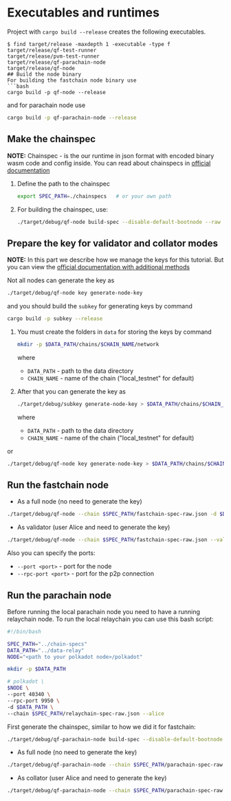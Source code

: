 # Executables and runtimes

Project with `cargo build --release` creates the following executables.

```console
$ find target/release -maxdepth 1 -executable -type f
target/release/qf-test-runner
target/release/pvm-test-runner
target/release/qf-parachain-node
target/release/qf-node
## Build the node binary
For building the fastchain node binary use
```bash
cargo build -p qf-node --release
```

and for parachain node use

```bash
cargo build -p qf-parachain-node --release
```

## Make the chainspec
**NOTE:** Chainspec - is the our runtime in json format with encoded binary wasm code and config inside. You can read about chainspecs in [official documentation](https://docs.polkadot.com/develop/parachains/deployment/generate-chain-specs)
1. Define the path to the chainspec

    ```bash
    export SPEC_PATH=./chainspecs   # or your own path
    ```

2. For building the chainspec, use:

    ```bash
    ./target/debug/qf-node build-spec --disable-default-bootnode --raw > $SPEC_PATH/fastchain-spec-raw.json
    ```

## Prepare the key for validator and collator modes

**NOTE:** In this part we describe how we manage the keys for this tutorial. But you can view the [official documentation with additional methods](https://docs.polkadot.com/infrastructure/running-a-validator/onboarding-and-offboarding/key-management/#generate-session-keys)

Not all nodes can generate the key as
```bash
./target/debug/qf-node key generate-node-key
```
and you should build the `subkey` for generating keys by command
```bash
cargo build -p subkey --release
```

1. You must create the folders in `data` for storing the keys by command

    ```bash
    mkdir -p $DATA_PATH/chains/$CHAIN_NAME/network
    ```
    where
    - `DATA_PATH` - path to the data directory
    - `CHAIN_NAME` - name of the chain ("local_testnet" for default)

2. After that you can generate the key as

    ```bash
    ./target/debug/subkey generate-node-key > $DATA_PATH/chains/$CHAIN_NAME/network/secret_ed25519
    ```
    where
    - `DATA_PATH` - path to the data directory
    - `CHAIN_NAME` - name of the chain ("local_testnet" for default)

or

```bash
./target/debug/qf-node key generate-node-key > $DATA_PATH/chains/$CHAIN_NAME/network/secret_ed25519
```

## Run the fastchain node
- As a full node (no need to generate the key)
```bash
./target/debug/qf-node --chain $SPEC_PATH/fastchain-spec-raw.json -d $DATA_PATH
```
- As validator (user Alice and need to generate the key)
```bash
./target/debug/qf-node --chain $SPEC_PATH/fastchain-spec-raw.json --validator --alice -d $DATA_PATH
```


Also you can specify the ports:
- `--port <port>` - port for the node
- `--rpc-port <port>` - port for the p2p connection

## Run the parachain node
Before running the local parachain node you need to have a running relaychain node.
To run the local relaychain you can use this bash script:
```bash
#!/bin/bash

SPEC_PATH="../chain-specs"
DATA_PATH="../data-relay"
NODE="<path to your polkadot node>/polkadot"

mkdir -p $DATA_PATH

# polkadot \
$NODE \
--port 40340 \
--rpc-port 9950 \
-d $DATA_PATH \
--chain $SPEC_PATH/relaychain-spec-raw.json --alice
```

First generate the chainspec, similar to how we did it for fastchain:
```bash
./target/debug/qf-parachain-node build-spec --disable-default-bootnode --raw > $SPEC_PATH/parachain-spec-raw.json
```

- As full node (no need to generate the key)
```bash
./target/debug/qf-parachain-node --chain $SPEC_PATH/parachain-spec-raw.json -d $DATA_PATH -- --chain $SPEC_PATH/relaychain-spec-raw.json
```
- As collator (user Alice and need to generate the key)
```bash
./target/debug/qf-parachain-node --chain $SPEC_PATH/parachain-spec-raw.json --collator --alice -d $DATA_PATH -- --chain $SPEC_PATH/relaychain-spec-raw.json
```
